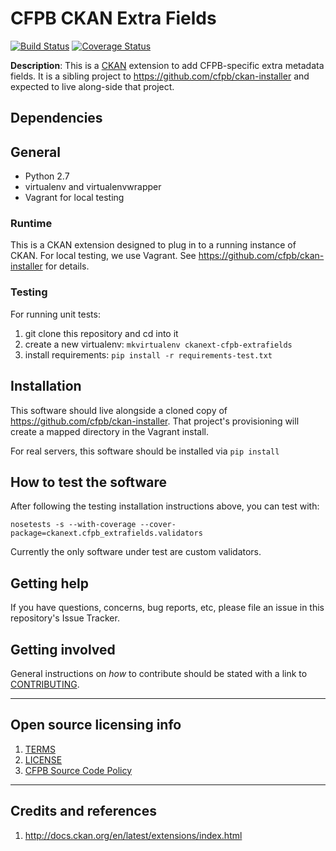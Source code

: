 # CFPB CKAN Extra Fields

[![Build Status](https://travis-ci.org/cfpb/ckanext-cfpb-extrafields.png)](https://travis-ci.org/cfpb/ckanext-cfpb-extrafields) 
[![Coverage Status](https://coveralls.io/repos/cfpb/ckanext-cfpb-extrafields/badge.svg)](https://coveralls.io/r/cfpb/ckanext-cfpb-extrafields)

**Description**: This is a [CKAN](http://docs.ckan.org) extension to add CFPB-specific extra metadata fields.
It is a sibling project to https://github.com/cfpb/ckan-installer and expected to live along-side that project.


## Dependencies

## General

- Python 2.7
- virtualenv and virtualenvwrapper
- Vagrant for local testing

### Runtime

This is a CKAN extension designed to plug in to a running instance of CKAN.
For local testing, we use Vagrant. See https://github.com/cfpb/ckan-installer for details.

### Testing

For running unit tests:

1. git clone this repository and cd into it
1. create a new virtualenv: `mkvirtualenv ckanext-cfpb-extrafields`
1. install requirements: `pip install -r requirements-test.txt`

## Installation

This software should live alongside a cloned copy of https://github.com/cfpb/ckan-installer.
That project's provisioning will create a mapped directory in the Vagrant install.

For real servers, this software should be installed via `pip install`

## How to test the software

After following the testing installation instructions above, you can test with:

`nosetests -s --with-coverage --cover-package=ckanext.cfpb_extrafields.validators`

Currently the only software  under test are custom validators.


## Getting help

If you have questions, concerns, bug reports, etc, please file an issue in this repository's Issue Tracker.

## Getting involved

General instructions on _how_ to contribute should be stated with a link to [CONTRIBUTING](CONTRIBUTING.md).

----

## Open source licensing info
1. [TERMS](TERMS.md)
2. [LICENSE](LICENSE)
3. [CFPB Source Code Policy](https://github.com/cfpb/source-code-policy/)


----

## Credits and references

1. http://docs.ckan.org/en/latest/extensions/index.html
